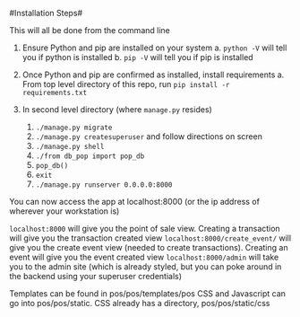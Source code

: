 #Installation Steps#

This will all be done from the command line

1. Ensure Python and pip are installed on your system
    a. `python -V` will tell you if python is installed
    b. `pip -V` will tell you if pip is installed

2. Once Python and pip are confirmed as installed, install requirements
    a. From top level directory of this repo, run `pip install -r requirements.txt`

3. In second level directory (where `manage.py` resides)
    1. `./manage.py migrate`
    2. `./manage.py createsuperuser` and follow directions on screen
    3. `./manage.py shell`
    4. `./from db_pop import pop_db`
    5. `pop_db()`
    6. `exit`
    7. `./manage.py runserver 0.0.0.0:8000`

You can now access the app at localhost:8000 (or the ip address of wherever your workstation is)

`localhost:8000` will give you the point of sale view. Creating a transaction will give you the transaction created view
`localhost:8000/create_event/` will give you the create event view (needed to create transactions). Creating an event will give you the event created view
`localhost:8000/admin` will take you to the admin site (which is already styled, but you can poke around in the backend using your superuser credentials)

Templates can be found in pos/pos/templates/pos
CSS and Javascript can go into pos/pos/static. CSS already has a directory, pos/pos/static/css
